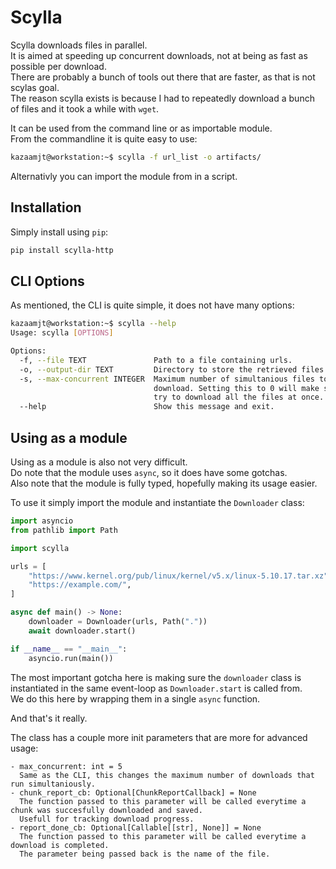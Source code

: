 # Scylla

Scylla downloads files in parallel.  
It is aimed at speeding up concurrent downloads, not at being as fast as possible per download.  
There are probably a bunch of tools out there that are faster, as that is not scylas goal.  
The reason scylla exists is because I had to repeatedly download a bunch of files and it took a while with `wget`.  

It can be used from the command line or as importable module.  
From the commandline it is quite easy to use:  

```bash
kazaamjt@workstation:~$ scylla -f url_list -o artifacts/
```

Alternativly you can import the module from in a script.  

## Installation

Simply install using `pip`:

```bash
pip install scylla-http
```

## CLI Options

As mentioned, the CLI is quite simple, it does not have many options:  

```bash
kazaamjt@workstation:~$ scylla --help
Usage: scylla [OPTIONS]

Options:
  -f, --file TEXT               Path to a file containing urls.
  -o, --output-dir TEXT         Directory to store the retrieved files.
  -s, --max-concurrent INTEGER  Maximum number of simultanious files to
                                download. Setting this to 0 will make scylla
                                try to download all the files at once.
  --help                        Show this message and exit.
```

## Using as a module

Using as a module is also not very difficult.  
Do note that the module uses `async`, so it does have some gotchas.  
Also note that the module is fully typed, hopefully making its usage easier.  

To use it simply import the module and instantiate the `Downloader` class:  

```Python
import asyncio
from pathlib import Path

import scylla

urls = [
    "https://www.kernel.org/pub/linux/kernel/v5.x/linux-5.10.17.tar.xz",
    "https://example.com/",
]

async def main() -> None:
    downloader = Downloader(urls, Path("."))
    await downloader.start()

if __name__ == "__main__":
    asyncio.run(main())
```

The most important gotcha here is making sure the `downloader` class is instantiated in
the same event-loop as `Downloader.start` is called from.  
We do this here by wrapping them in a single `async` function.  

And that's it really.  

The class has a couple more init parameters that are more for advanced usage:

    - max_concurrent: int = 5  
      Same as the CLI, this changes the maximum number of downloads that run simultaniously.  
    - chunk_report_cb: Optional[ChunkReportCallback] = None  
      The function passed to this parameter will be called everytime a chunk was succesfully downloaded and saved.  
      Usefull for tracking download progress.  
    - report_done_cb: Optional[Callable[[str], None]] = None  
      The function passed to this parameter will be called everytime a download is completed.  
      The parameter being passed back is the name of the file.  



